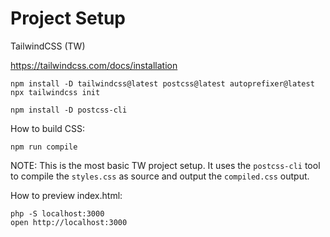 # Project Setup 

TailwindCSS (TW)

https://tailwindcss.com/docs/installation

	npm install -D tailwindcss@latest postcss@latest autoprefixer@latest
	npx tailwindcss init

	npm install -D postcss-cli

How to build CSS:

	npm run compile

NOTE: This is the most basic TW project setup. It uses the `postcss-cli`
tool to compile the `styles.css` as source and output the `compiled.css` output.

How to preview index.html:

	php -S localhost:3000
	open http://localhost:3000
	
